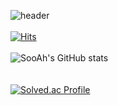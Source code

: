 ![header](https://capsule-render.vercel.app/api?type=wave&color=auto&height=300&section=header&text=capsule%20render&fontSize=90)
</br>
</br>
[![Hits](https://hits.seeyoufarm.com/api/count/incr/badge.svg?url=https%3A%2F%2Fgithub.com%2Fksa3067%2Fhit-counter&count_bg=%23C281FF&title_bg=%236A5CD2&icon=&icon_color=%23E7E7E7&title=hits&edge_flat=false)](https://hits.seeyoufarm.com)
</br>
</br>
![SooAh's GitHub stats](https://github-readme-stats.vercel.app/api?username=KimSua99&show_icons=true&theme=radical)
</br>
</br>
</br>
[![Solved.ac Profile](http://mazassumnida.wtf/api/generate_badge?boj=ksa3067)](https://solved.ac/ksa3067)<br/>

